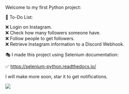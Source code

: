 Welcome to my first Python project:

🎈  To-Do List:

❌ Login on Instagram. <br>
❌ Check how many followers someone have. <br>
❌ Follow people to get followers. <br>
❌ Retrieve Instagram information to a Discord Webhook. <br>


🎭 I made this project using Selenium documentation:

✅ https://selenium-python.readthedocs.io/

I will make more soon, star it to get notifications.


<img src="https://cdn.discordapp.com/attachments/1082454763712561236/1091462146384212029/Crazygram.gif"/>
